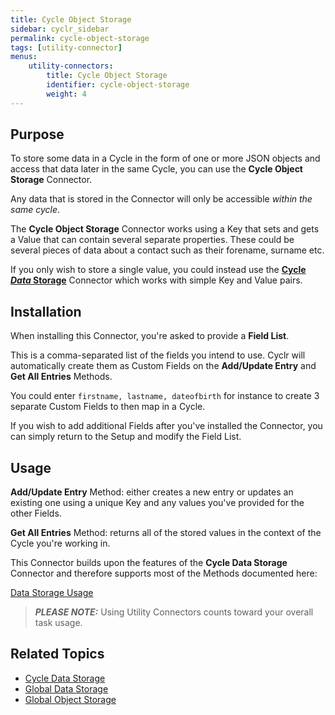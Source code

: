 ```yaml
---
title: Cycle Object Storage
sidebar: cyclr_sidebar
permalink: cycle-object-storage
tags: [utility-connector]
menus:
    utility-connectors:
        title: Cycle Object Storage
        identifier: cycle-object-storage
        weight: 4
---
```


## Purpose

To store some data in a Cycle in the form of one or more JSON objects and access that data later in the same Cycle, you can use the **Cycle Object Storage** Connector.

Any data that is stored in the Connector will only be accessible _within the same cycle_.

The **Cycle Object Storage** Connector works using a Key that sets and gets a Value that can contain several separate properties.  These could be several pieces of data about a contact such as their forename, surname etc.

If you only wish to store a single value, you could instead use the **[Cycle *Data* Storage](./cycle-data-storage)** Connector which works with simple Key and Value pairs.

## Installation

When installing this Connector, you're asked to provide a **Field List**.

This is a comma-separated list of the fields you intend to use.  Cyclr will automatically create them as Custom Fields on the **Add/Update Entry** and **Get All Entries** Methods.

You could enter ```firstname, lastname, dateofbirth``` for instance to create 3 separate Custom Fields to then map in a Cycle.

If you wish to add additional Fields after you've installed the Connector, you can simply return to the Setup and modify the Field List.

## Usage

**Add/Update Entry** Method: either creates a new entry or updates an existing one using a unique Key and any values you've provided for the other Fields.

**Get All Entries** Method: returns all of the stored values in the context of the Cycle you're working in.

This Connector builds upon the features of the **Cycle Data Storage** Connector and therefore supports most of the Methods documented here:

[Data Storage Usage](./data-storage-usage)

> **_PLEASE NOTE:_** Using Utility Connectors counts toward your overall task usage.

## Related Topics

* [Cycle Data Storage](./cycle-data-storage)
* [Global Data Storage](./global-data-storage)
* [Global Object Storage](./global-object-storage)
